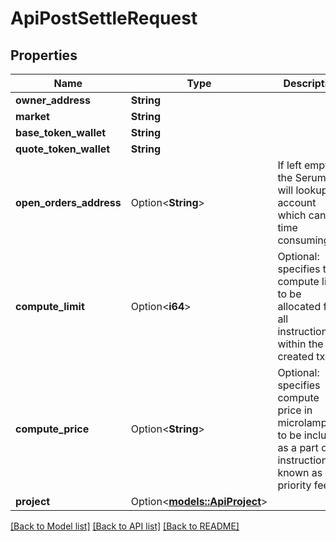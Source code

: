 # ApiPostSettleRequest

## Properties

Name | Type | Description | Notes
------------ | ------------- | ------------- | -------------
**owner_address** | **String** |  | 
**market** | **String** |  | 
**base_token_wallet** | **String** |  | 
**quote_token_wallet** | **String** |  | 
**open_orders_address** | Option<**String**> | If left empty the Serum API will lookup the account which can be time consuming | [optional]
**compute_limit** | Option<**i64**> | Optional: specifies total compute limit to be allocated for all instructions within the created tx | [optional]
**compute_price** | Option<**String**> | Optional: specifies compute price in microlamports to be included as a part of instruction, known as priority fee | [optional]
**project** | Option<[**models::ApiProject**](apiProject.md)> |  | [optional]

[[Back to Model list]](../README.md#documentation-for-models) [[Back to API list]](../README.md#documentation-for-api-endpoints) [[Back to README]](../README.md)


